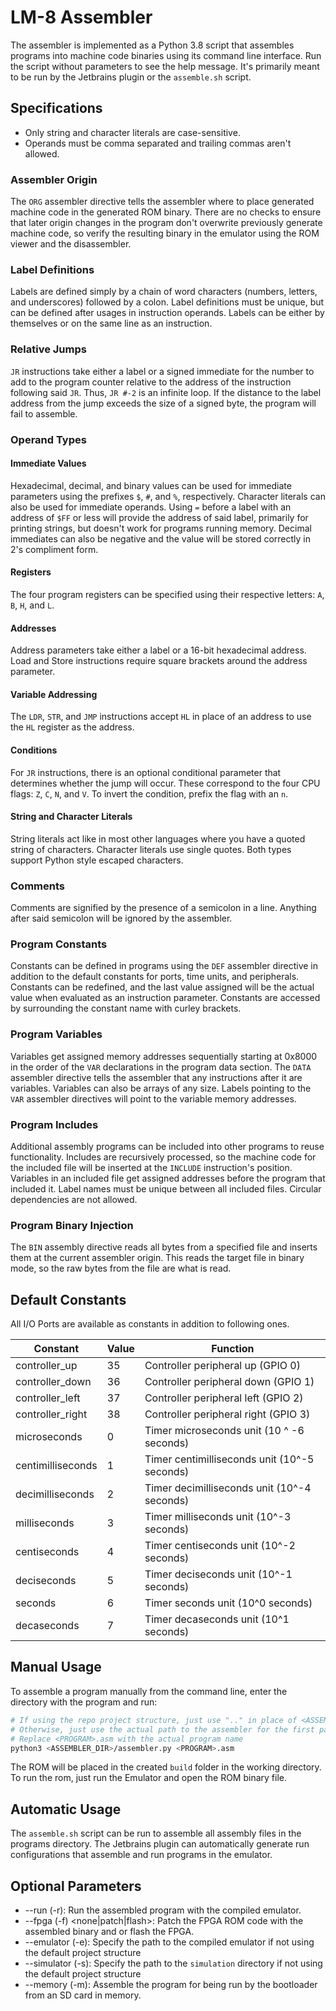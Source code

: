 # LM-8 Assembler
The assembler is implemented as a Python 3.8 script that assembles programs into machine code binaries
using its command line interface. Run the script without parameters to see the help message. It's primarily
meant to be run by the Jetbrains plugin or the `assemble.sh` script.

## Specifications
- Only string and character literals are case-sensitive.
- Operands must be comma separated and trailing commas aren't allowed.
### Assembler Origin
The `ORG` assembler directive tells the assembler where to place generated machine code in the generated
ROM binary. There are no checks to ensure that later origin changes in the program don't overwrite 
previously generate machine code, so verify the resulting binary in the emulator using the ROM viewer and 
the disassembler.
### Label Definitions
Labels are defined simply by a chain of word characters (numbers, letters, and underscores) followed by 
a colon. Label definitions must be unique, but can be defined after usages in instruction operands. Labels
can be either by themselves or on the same line as an instruction.
### Relative Jumps
`JR` instructions take either a label or a signed immediate for the number to add to the program
counter relative to the address of the instruction following said `JR`. Thus, `JR #-2` is an
infinite loop. If the distance to the label address from the jump exceeds the size of a signed byte,
the program will fail to assemble.
### Operand Types
#### Immediate Values
Hexadecimal, decimal, and binary values can be used for immediate parameters using the prefixes `$`, `#`, 
and `%`, respectively. Character literals can also be used for immediate operands. Using `=` before a 
label with an address of `$FF` or less will provide the address of said label, primarily for printing 
strings, but doesn't work for programs running memory. Decimal immediates can also be negative and the 
value will be stored correctly in 2's compliment form.
#### Registers
The four program registers can be specified using their respective letters: `A`, `B`, `H`, and `L`.
#### Addresses
Address parameters take either a label or a 16-bit hexadecimal address. Load and Store instructions require
square brackets around the address parameter.
#### Variable Addressing
The `LDR`, `STR`, and `JMP` instructions accept `HL` in place of an address to use the `HL` register as the
address.
#### Conditions
For `JR` instructions, there is an optional conditional parameter that determines whether the jump will 
occur. These correspond to the four CPU flags: `Z`, `C`, `N`, and `V`. To invert the condition, prefix the
flag with an `n`.
#### String and Character Literals
String literals act like in most other languages where you have a quoted string of characters. Character
literals use single quotes. Both types support Python style escaped characters.
### Comments
Comments are signified by the presence of a semicolon in a line. Anything after said semicolon will be
ignored by the assembler.
### Program Constants
Constants can be defined in programs using the `DEF` assembler directive in addition to the default 
constants for ports, time units, and peripherals. Constants can be redefined, and the last value assigned
will be the actual value when evaluated as an instruction parameter. Constants are accessed by surrounding
the constant name with curley brackets.
### Program Variables
Variables get assigned memory addresses sequentially starting at 0x8000 in the order of the `VAR` 
declarations in the program data section. The `DATA` assembler directive tells the assembler that any
instructions after it are variables. Variables can also be arrays of any size. Labels pointing to the `VAR`
assembler directives will point to the variable memory addresses.
### Program Includes
Additional assembly programs can be included into other programs to reuse functionality. Includes are 
recursively processed, so the machine code for the included file will be inserted at the `INCLUDE`
instruction's position. Variables in an included file get assigned addresses before the program that 
included it. Label names must be unique between all included files. Circular dependencies are not allowed.
### Program Binary Injection
The `BIN` assembly directive reads all bytes from a specified file and inserts them at the current assembler
origin. This reads the target file in binary mode, so the raw bytes from the file are what is read.

## Default Constants
All I/O Ports are available as constants in addition to following ones.

|Constant|Value|Function|
|--------|-----|--------|
|controller_up|35|Controller peripheral up (GPIO 0)|
|controller_down|36|Controller peripheral down (GPIO 1)|
|controller_left|37|Controller peripheral left (GPIO 2)|
|controller_right|38|Controller peripheral right (GPIO 3)|
|microseconds|0|Timer microseconds unit (10 ^ -6 seconds)|
|centimilliseconds|1|Timer centimilliseconds unit (10^-5 seconds)|
|decimilliseconds|2|Timer decimilliseconds unit (10^-4 seconds)|
|milliseconds|3|Timer milliseconds unit (10^-3 seconds)|
|centiseconds|4|Timer centiseconds unit (10^-2 seconds)|
|deciseconds|5|Timer deciseconds unit (10^-1 seconds)|
|seconds|6|Timer seconds unit (10^0 seconds)|
|decaseconds|7|Timer decaseconds unit (10^1 seconds)|

## Manual Usage
To assemble a program manually from the command line, enter the directory with the program and run:
```bash
# If using the repo project structure, just use ".." in place of <ASSEMBLER_DIR>
# Otherwise, just use the actual path to the assembler for the first parameter
# Replace <PROGRAM>.asm with the actual program name
python3 <ASSEMBLER_DIR>/assembler.py <PROGRAM>.asm
```
The ROM will be placed in the created `build` folder in the working directory. To run the rom, just
run the Emulator and open the ROM binary file. 

## Automatic Usage
The `assemble.sh` script can be run to assemble all assembly files in the programs directory. The Jetbrains
plugin can automatically generate run configurations that assemble and run programs in the emulator.

## Optional Parameters
- --run (-r): Run the assembled program with the compiled emulator.
- --fpga (-f) <none|patch|flash>: Patch the FPGA ROM code with the assembled binary and or flash the FPGA.
- --emulator (-e): Specify the path to the compiled emulator if not using the default project structure
- --simulator (-s): Specify the path to the `simulation` directory if not using the default project structure
- --memory (-m): Assemble the program for being run by the bootloader from an SD card in memory.
